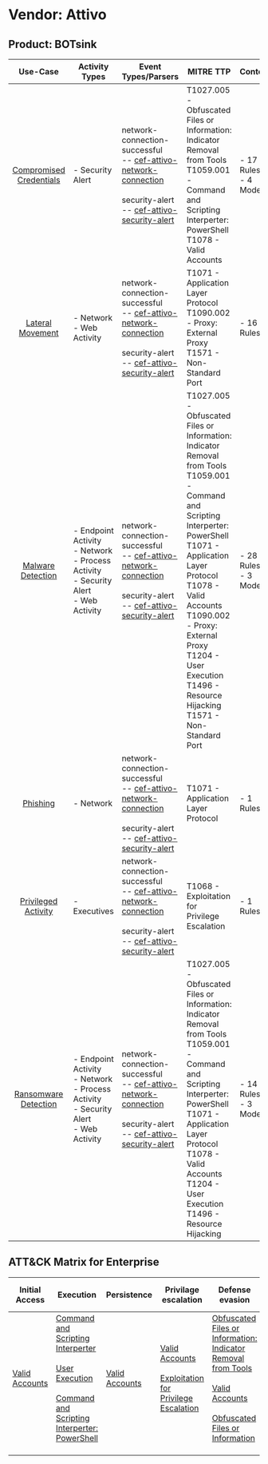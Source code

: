 Vendor: Attivo
==============
Product: BOTsink
----------------
|                                 Use-Case                                  | Activity Types                                                                               | Event Types/Parsers                                                                                                                                                                                                                                   | MITRE TTP                                                                                                                                                                                                                                                                                                                            | Content                    |
|:-------------------------------------------------------------------------:| -------------------------------------------------------------------------------------------- | ----------------------------------------------------------------------------------------------------------------------------------------------------------------------------------------------------------------------------------------------------- | ------------------------------------------------------------------------------------------------------------------------------------------------------------------------------------------------------------------------------------------------------------------------------------------------------------------------------------ | -------------------------- |
| [Compromised Credentials](../UseCases/usecase_compromised_credentials.md) | - Security Alert                                                                             |  network-connection-successful<br> -- [cef-attivo-network-connection](../Parsers/parserContent_cef-attivo-network-connection.md)<br><br> security-alert<br> -- [cef-attivo-security-alert](../Parsers/parserContent_cef-attivo-security-alert.md)<br> | T1027.005 - Obfuscated Files or Information: Indicator Removal from Tools<br>T1059.001 - Command and Scripting Interperter: PowerShell<br>T1078 - Valid Accounts<br>                                                                                                                                                                 |  - 17 Rules<br> - 4 Models |
|        [Lateral Movement](../UseCases/usecase_lateral_movement.md)        | - Network<br>- Web Activity                                                                  |  network-connection-successful<br> -- [cef-attivo-network-connection](../Parsers/parserContent_cef-attivo-network-connection.md)<br><br> security-alert<br> -- [cef-attivo-security-alert](../Parsers/parserContent_cef-attivo-security-alert.md)<br> | T1071 - Application Layer Protocol<br>T1090.002 - Proxy: External Proxy<br>T1571 - Non-Standard Port<br>                                                                                                                                                                                                                             |  - 16 Rules<br>            |
|       [Malware Detection](../UseCases/usecase_malware_detection.md)       | - Endpoint Activity<br>- Network<br>- Process Activity<br>- Security Alert<br>- Web Activity |  network-connection-successful<br> -- [cef-attivo-network-connection](../Parsers/parserContent_cef-attivo-network-connection.md)<br><br> security-alert<br> -- [cef-attivo-security-alert](../Parsers/parserContent_cef-attivo-security-alert.md)<br> | T1027.005 - Obfuscated Files or Information: Indicator Removal from Tools<br>T1059.001 - Command and Scripting Interperter: PowerShell<br>T1071 - Application Layer Protocol<br>T1078 - Valid Accounts<br>T1090.002 - Proxy: External Proxy<br>T1204 - User Execution<br>T1496 - Resource Hijacking<br>T1571 - Non-Standard Port<br> |  - 28 Rules<br> - 3 Models |
|                [Phishing](../UseCases/usecase_phishing.md)                | - Network                                                                                    |  network-connection-successful<br> -- [cef-attivo-network-connection](../Parsers/parserContent_cef-attivo-network-connection.md)<br><br> security-alert<br> -- [cef-attivo-security-alert](../Parsers/parserContent_cef-attivo-security-alert.md)<br> | T1071 - Application Layer Protocol<br>                                                                                                                                                                                                                                                                                               |  - 1 Rules<br>             |
|     [Privileged Activity](../UseCases/usecase_privileged_activity.md)     | - Executives                                                                                 |  network-connection-successful<br> -- [cef-attivo-network-connection](../Parsers/parserContent_cef-attivo-network-connection.md)<br><br> security-alert<br> -- [cef-attivo-security-alert](../Parsers/parserContent_cef-attivo-security-alert.md)<br> | T1068 - Exploitation for Privilege Escalation<br>                                                                                                                                                                                                                                                                                    |  - 1 Rules<br>             |
|    [Ransomware Detection](../UseCases/usecase_ransomware_detection.md)    | - Endpoint Activity<br>- Network<br>- Process Activity<br>- Security Alert<br>- Web Activity |  network-connection-successful<br> -- [cef-attivo-network-connection](../Parsers/parserContent_cef-attivo-network-connection.md)<br><br> security-alert<br> -- [cef-attivo-security-alert](../Parsers/parserContent_cef-attivo-security-alert.md)<br> | T1027.005 - Obfuscated Files or Information: Indicator Removal from Tools<br>T1059.001 - Command and Scripting Interperter: PowerShell<br>T1071 - Application Layer Protocol<br>T1078 - Valid Accounts<br>T1204 - User Execution<br>T1496 - Resource Hijacking<br>                                                                   |  - 14 Rules<br> - 3 Models |

ATT&CK Matrix for Enterprise
----------------------------
| Initial Access                                                      | Execution                                                                                                                                                                                                                                                       | Persistence                                                         | Privilage escalation                                                                                                                                          | Defense evasion                                                                                                                                                                                                                                                               | Credential Access | Discovery | Lateral Movement | Collection | Command and Control                                                                                                                                                                                                                                                                           | Exfiltration | Impact                                                                  |
| ------------------------------------------------------------------- | --------------------------------------------------------------------------------------------------------------------------------------------------------------------------------------------------------------------------------------------------------------- | ------------------------------------------------------------------- | ------------------------------------------------------------------------------------------------------------------------------------------------------------- | ----------------------------------------------------------------------------------------------------------------------------------------------------------------------------------------------------------------------------------------------------------------------------- | ----------------- | --------- | ---------------- | ---------- | --------------------------------------------------------------------------------------------------------------------------------------------------------------------------------------------------------------------------------------------------------------------------------------------- | ------------ | ----------------------------------------------------------------------- |
| [Valid Accounts](https://attack.mitre.org/techniques/T1078)<br><br> | [Command and Scripting Interperter](https://attack.mitre.org/techniques/T1059)<br><br>[User Execution](https://attack.mitre.org/techniques/T1204)<br><br>[Command and Scripting Interperter: PowerShell](https://attack.mitre.org/techniques/T1059/001)<br><br> | [Valid Accounts](https://attack.mitre.org/techniques/T1078)<br><br> | [Valid Accounts](https://attack.mitre.org/techniques/T1078)<br><br>[Exploitation for Privilege Escalation](https://attack.mitre.org/techniques/T1068)<br><br> | [Obfuscated Files or Information: Indicator Removal from Tools](https://attack.mitre.org/techniques/T1027/005)<br><br>[Valid Accounts](https://attack.mitre.org/techniques/T1078)<br><br>[Obfuscated Files or Information](https://attack.mitre.org/techniques/T1027)<br><br> |                   |           |                  |            | [Non-Standard Port](https://attack.mitre.org/techniques/T1571)<br><br>[Proxy: External Proxy](https://attack.mitre.org/techniques/T1090/002)<br><br>[Application Layer Protocol](https://attack.mitre.org/techniques/T1071)<br><br>[Proxy](https://attack.mitre.org/techniques/T1090)<br><br> |              | [Resource Hijacking](https://attack.mitre.org/techniques/T1496)<br><br> |